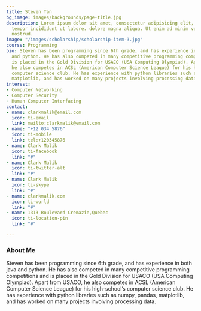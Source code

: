```yaml
---
title: Steven Tan
bg_image: images/backgrounds/page-title.jpg
description: Lorem ipsum dolor sit amet, consectetur adipisicing elit, sed do eiusmod
  tempor incididunt ut labore. dolore magna aliqua. Ut enim ad minim veniam, quis
  nostrud.
image: "/images/scholarship/scholarship-item-3.jpg"
course: Programming
bio: Steven has been programming since 6th grade, and has experience in both java
  and python. He has also competed in many competitive programming competitions and
  is placed in the Gold Division for USACO (USA Computing Olympiad). Apart from USACO,
  he also competes in ACSL (American Computer Science League) for his high-school’s
  computer science club. He has experience with python libraries such as numpy, pandas,
  matplotlib, and has worked on many projects involving processing data.
interest:
- Computer Networking
- Computer Security
- Human Computer Interfacing
contact:
- name: clarkmalik@email.com
  icon: ti-email
  link: mailto:clarkmalik@email.com
- name: "+12 034 5876"
  icon: ti-mobile
  link: tel:+120345876
- name: Clark Malik
  icon: ti-facebook
  link: "#"
- name: Clark Malik
  icon: ti-twitter-alt
  link: "#"
- name: Clark Malik
  icon: ti-skype
  link: "#"
- name: clarkmalik.com
  icon: ti-world
  link: "#"
- name: 1313 Boulevard Cremazie,Quebec
  icon: ti-location-pin
  link: "#"

---
```

### About Me

Steven has been programming since 6th grade, and has experience in both java and python. He has also competed in many competitive programming competitions and is placed in the Gold Division for USACO (USA Computing Olympiad). Apart from USACO, he also competes in ACSL (American Computer Science League) for his high-school’s computer science club. He has experience with python libraries such as numpy, pandas, matplotlib, and has worked on many projects involving processing data.